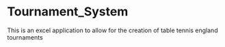# Tournament_System
This is an excel application to allow for the creation of table tennis england tournaments
